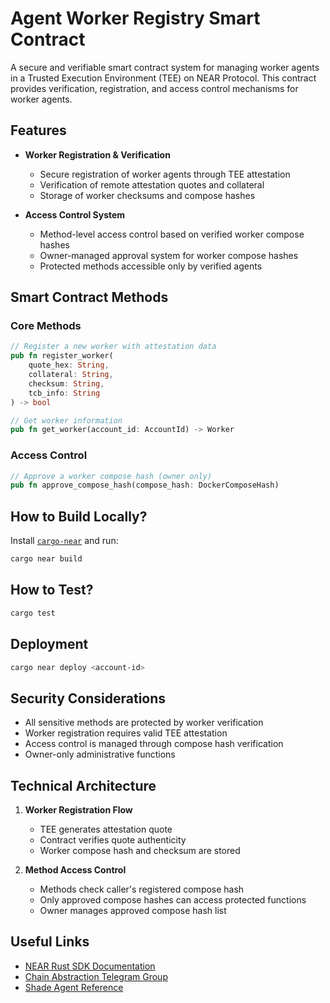 # Agent Worker Registry Smart Contract

A secure and verifiable smart contract system for managing worker agents in a Trusted Execution Environment (TEE) on NEAR Protocol. This contract provides verification, registration, and access control mechanisms for worker agents.

## Features

- **Worker Registration & Verification**
  - Secure registration of worker agents through TEE attestation
  - Verification of remote attestation quotes and collateral
  - Storage of worker checksums and compose hashes

- **Access Control System**
  - Method-level access control based on verified worker compose hashes
  - Owner-managed approval system for worker compose hashes
  - Protected methods accessible only by verified agents

## Smart Contract Methods

### Core Methods

```rust
// Register a new worker with attestation data
pub fn register_worker(
    quote_hex: String,
    collateral: String, 
    checksum: String,
    tcb_info: String
) -> bool

// Get worker information
pub fn get_worker(account_id: AccountId) -> Worker
```

### Access Control

```rust
// Approve a worker compose hash (owner only)
pub fn approve_compose_hash(compose_hash: DockerComposeHash)
```

## How to Build Locally?

Install [`cargo-near`](https://github.com/near/cargo-near) and run:

```bash
cargo near build
```

## How to Test?

```bash
cargo test
```

## Deployment

```bash
cargo near deploy <account-id>
```

## Security Considerations

- All sensitive methods are protected by worker verification
- Worker registration requires valid TEE attestation
- Access control is managed through compose hash verification
- Owner-only administrative functions

## Technical Architecture

1. **Worker Registration Flow**
   - TEE generates attestation quote
   - Contract verifies quote authenticity
   - Worker compose hash and checksum are stored
   
2. **Method Access Control**
   - Methods check caller's registered compose hash
   - Only approved compose hashes can access protected functions
   - Owner manages approved compose hash list

## Useful Links

- [NEAR Rust SDK Documentation](https://docs.near.org/smart-contracts/quickstart)
- [Chain Abstraction Telegram Group](https://t.me/chain_abstraction)
- [Shade Agent Reference](https://near.ai/shade)
